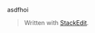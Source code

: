 
asdfhoi

> Written with [StackEdit](https://stackedit.io/).
<!--stackedit_data:
eyJoaXN0b3J5IjpbLTEyMjYwMDQyXX0=
-->